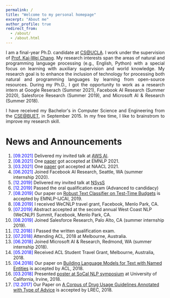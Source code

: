```yaml
---
permalink: /
title: "Welcome to my personal homepage"
excerpt: "About me"
author_profile: true
redirect_from: 
  - /about/
  - /about.html
---
```


<p align="justify">
I am a final-year Ph.D. candidate at <a href="http://www.cs.ucla.edu/">CS@UCLA</a>.
  I work under the supervision of <a href="http://web.cs.ucla.edu/~kwchang/">Prof. Kai-Wei Chang</a>.
  My research interests span the areas of natural and programming language processing (e.g., English, Python) with a special focus on learning with auxiliary supervision and world knowledge.
  My research goal is to enhance the inclusion of technology for processing both natural and programming languages by learning from open-source resources.
  During my Ph.D., I got the opportunity to work as a research intern at Google Reserach (Summer 2021), Facebook AI Research (Summer 2020), Salesforce Research (Summer 2019), and Microsoft AI & Research (Summer 2018).
</p>

<p align="justify">
I have received my Bachelor's in Computer Science and Engineering from the <a href="http://cse.buet.ac.bd/">CSE@BUET</a>, in September 2015. In my free time, I like to brainstrom to improve my research skill. 
</p>

<!--
<p align="justify">
  <b><font color="red">I am currently looking for full time research position in industry.</font></b>
</p>
-->


News and Announcements
======
1. <span style="color:blue">[09.2021] </span>  Delivered my invited talk at [AWS AI](https://aws.amazon.com/ai/). 
1. <span style="color:blue">[08.2021] </span>  One [paper](https://arxiv.org/abs/2108.11601) got accepted at EMNLP 2021.
1. <span style="color:blue">[03.2021] </span>  One [paper](https://arxiv.org/abs/2104.12567) got accepted at NAACL 2021.
1. <span style="color:blue">[06.2021] </span>  Joined Facebook AI Research, Seattle, WA (summer internship 2020).
1. <span style="color:blue">[12.2019] </span>  Delivered my invited talk at [NSysS](https://cse.buet.ac.bd/nsyss2019/)
3. <span style="color:blue">[12.2019] </span>  Passed the oral qualification exam (Advanced to candidacy) 
4. <span style="color:blue">[08.2019] </span> Our paper on [Robust Text Classifier on Test-Time Budgets](https://arxiv.org/abs/1808.08270)  is accepted by EMNLP-IJCAI, 2019.
5. <span style="color:blue">[08.2019] </span> I received WeCNLP travel grant, Facebook, Menlo Park, CA.
6. <span style="color:blue">[07.2019] </span> Abstract accepted at the second annual West Coast NLP (WeCNLP) Summit, Facebook, Menlo Park, CA. 
7. <span style="color:blue">[08.2019] </span> Joined Salesforce Research, Palo Alto, CA (summer internship 2019).
8. <span style="color:blue">[12.2018] </span> I Passed the written qualification exam. 
9. <span style="color:blue">[07.2018] </span> Attending ACL, 2018 at Melbourne, Australia.
10. <span style="color:blue">[06.2018] </span> Joined Microsoft AI & Research, Redmond, WA (summer internship 2018).
11. <span style="color:blue">[05.2018] </span> Received ACL Student Travel Grant, Melbourne, Australia, 2018. 
12. <span style="color:blue">[04.2018] </span> Our paper on [Building Language Models for Text with Named Entities](https://arxiv.org/pdf/1805.04836.pdf) is accepted by ACL, 2018.
13. <span style="color:blue">[03.2018] </span> Presented [poster at SoCal NLP symposium](https://socalnlp.github.io/symp18/#paper) at University of California, Irvine, 2018.
14. <span style="color:blue">[12.2017] </span> Our Paper on [A Corpus of Drug Usage Guidelines Annotated with Type of Advice](https://aclanthology.org/L18-1190.pdf) is accepted by LREC, 2018.
